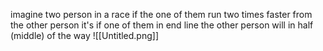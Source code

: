 imagine two person in a race if the one of them run two times faster from the other person it's if one of them in end line the other person will in half (middle) of the way ![[Untitled.png]]
